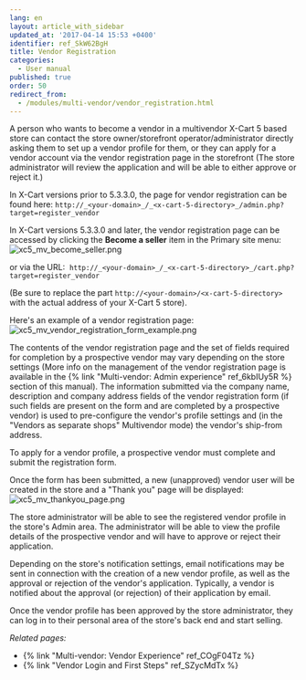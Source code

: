 ```yaml
---
lang: en
layout: article_with_sidebar
updated_at: '2017-04-14 15:53 +0400'
identifier: ref_SkW62BgH
title: Vendor Registration
categories:
  - User manual
published: true
order: 50
redirect_from:
  - /modules/multi-vendor/vendor_registration.html
---
```


A person who wants to become a vendor in a multivendor X-Cart 5 based store can contact the store owner/storefront operator/administrator directly asking them to set up a vendor profile for them, or they can apply for a vendor account via the vendor registration page in the storefront (The store administrator will review the application and will be able to either approve or reject it.)

In X-Cart versions prior to 5.3.3.0, the page for vendor registration can be found here:
`http://_<your-domain>_/_<x-cart-5-directory>_/admin.php?target=register_vendor`

In X-Cart versions 5.3.3.0 and later, the vendor registration page can be accessed by clicking the **Become a seller** item in the Primary site menu:
![xc5_mv_become_seller.png]({{site.baseurl}}/attachments/ref_SkW62BgH/xc5_mv_become_seller.png)

or via the URL: 
`http://_<your-domain>_/_<x-cart-5-directory>_/cart.php?target=register_vendor`

(Be sure to replace the part `http://<your-domain>/<x-cart-5-directory>` with the actual address of your X-Cart 5 store).

Here's an example of a vendor registration page:
![xc5_mv_vendor_registration_form_example.png]({{site.baseurl}}/attachments/ref_SkW62BgH/xc5_mv_vendor_registration_form_example.png)

The contents of the vendor registration page and the set of fields required for completion by a prospective vendor may vary depending on the store settings (More info on the management of the vendor registration page is available in the {% link "Multi-vendor: Admin experience" ref_6kbIUy5R %} section of this manual). The information submitted via the company name, description and company address fields of the vendor registration form (if such fields are present on the form and are completed by a prospective vendor) is used to pre-configure the vendor's profile settings and (in the "Vendors as separate shops" Multivendor mode) the vendor's ship-from address.  

To apply for a vendor profile, a prospective vendor must complete and submit the registration form.

Once the form has been submitted, a new (unapproved) vendor user will be created in the store and a "Thank you" page will be displayed:
![xc5_mv_thankyou_page.png]({{site.baseurl}}/attachments/ref_SkW62BgH/xc5_mv_thankyou_page.png)

The store administrator will be able to see the registered vendor profile in the store's Admin area. The administrator will be able to view the profile details of the prospective vendor and will have to approve or reject their application. 

Depending on the store's notification settings, email notifications may be sent in connection with the creation of a new vendor profile, as well as the approval or rejection of the vendor's application. Typically, a vendor is notified about the approval (or rejection) of their application by email.

Once the vendor profile has been approved by the store administrator, they can log in to their personal area of the store's back end and start selling. 


_Related pages:_

   *   {% link "Multi-vendor: Vendor Experience" ref_COgF04Tz %}
   *   {% link "Vendor Login and First Steps" ref_SZycMdTx %}

